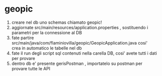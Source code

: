# geopic
1) creare nel db uno schemas chiamato geopic!
2) aggiornate src/main/resources/application.properties , sostituendo i parametri per la connessione al DB
3) fate partire src/main/java/com/flaminiovilla/geopic/GeopicApplication.java cosi' crea in automatico le tabelle nel db
4) fate il run degli script sql contenuti nella carella DB, cosi' avete tutti i dati per provare
5) dentro db e' presente gerisPostman , importatelo su postman per provare tutte le API
